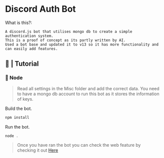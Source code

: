# Discord Auth Bot

What is this?:
```
A discord.js bot that utilises mongo db to create a simple authentication system.
This is a proof of concept as its partly written by AI.
Used a bot base and updated it to v13 so it has more functionality and can easily add features.
```
## 📝 | Tutorial

### 🦾 Node
> Read all settings in the Misc folder and add the correct data. You need to have a mongo db account to run this bot as it stores the information of keys.

Build the bot.
```js
npm install
```
Run the bot.
```js
node .
```
> Once you have ran the bot you can check the web feature by checking it out [Here](http://localhost/)